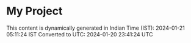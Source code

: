 # My Project

This content is dynamically generated in Indian Time (IST): 2024-01-21 05:11:24 IST
Converted to UTC: 2024-01-20 23:41:24 UTC
